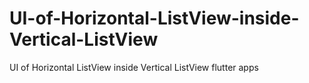 # UI-of-Horizontal-ListView-inside-Vertical-ListView
UI of Horizontal  ListView inside Vertical ListView flutter apps

